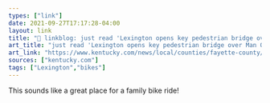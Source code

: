 ```yaml
---
types: ["link"]
date: 2021-09-27T17:17:28-04:00
layout: link
title: "🔗 linkblog: just read 'Lexington opens key pedestrian bridge over Man O’ War | Lexington Herald Leader'"
art_title: "just read 'Lexington opens key pedestrian bridge over Man O’ War | Lexington Herald Leader"
art_link: "https://www.kentucky.com/news/local/counties/fayette-county/article254542117.html"
sources: ["kentucky.com"]
tags: ["Lexington","bikes"]
---
```

This sounds like a great place for a family bike ride!
